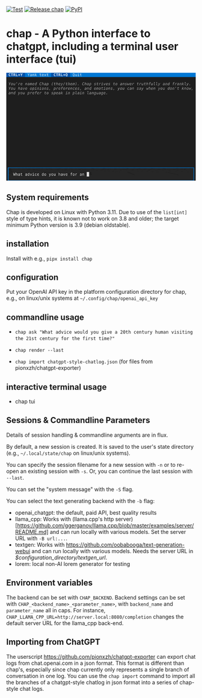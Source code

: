 <!--
SPDX-FileCopyrightText: 2021 Jeff Epler

SPDX-License-Identifier: MIT
-->
[![Test](https://github.com/jepler/chap/actions/workflows/test.yml/badge.svg)](https://github.com/jepler/chap/actions/workflows/test.yml)
[![Release chap](https://github.com/jepler/chap/actions/workflows/release.yml/badge.svg?event=release)](https://github.com/jepler/chap/actions/workflows/release.yml)
[![PyPI](https://img.shields.io/pypi/v/chap)](https://pypi.org/project/chap/)

# chap - A Python interface to chatgpt, including a terminal user interface (tui)

![Chap screencast](https://github.com/jepler/chap/blob/main/chap.gif)

## System requirements

Chap is developed on Linux with Python 3.11. Due to use of the `list[int]` style of type hints, it is known not to work on 3.8 and older; the target minimum Python version is 3.9 (debian oldstable).

## installation

Install with e.g., `pipx install chap`

## configuration

Put your OpenAI API key in the platform configuration directory for chap, e.g., on linux/unix systems at `~/.config/chap/openai_api_key`

## commandline usage

 * `chap ask "What advice would you give a 20th century human visiting the 21st century for the first time?"`

 * `chap render --last`

 * `chap import chatgpt-style-chatlog.json` (for files from pionxzh/chatgpt-exporter)

## interactive terminal usage
 * chap tui

## Sessions & Commandline Parameters

Details of session handling & commandline arguments are in flux.

By default, a new session is created. It is saved to the user's state directory
(e.g., `~/.local/state/chap` on linux/unix systems).

You can specify the session filename for a new session with `-n` or to re-open
an existing session with `-s`. Or, you can continue the last session with
`--last`.

You can set the "system message" with the `-S` flag.

You can select the text generating backend with the `-b` flag:
 * openai\_chatgpt: the default, paid API, best quality results
 * llama_cpp: Works with (llama.cpp's http server)[https://github.com/ggerganov/llama.cpp/blob/master/examples/server/README.md] and can run locally with various models. Set the server URL with `-B url:...`.
 * textgen: Works with https://github.com/oobabooga/text-generation-webui and can run locally with various models. Needs the server URL in *$configuration_directory/textgen\_url*.
 * lorem: local non-AI lorem generator for testing

## Environment variables

The backend can be set with `CHAP_BACKEND`.
Backend settings can be set with `CHAP_<backend_name>_<parameter_name>`, with `backend_name` and `parameter_name` all in caps.
For instance, `CHAP_LLAMA_CPP_URL=http://server.local:8080/completion` changes the default server URL for the llama_cpp back-end.

## Importing from ChatGPT

The userscript https://github.com/pionxzh/chatgpt-exporter can export chat logs from chat.openai.com in a json format.
This format is different than chap's, especially since chap currently only represents a single branch of conversation in one log.
You can use the `chap import` command to import all the branches of a chatgpt-style chatlog in json format into a series of chap-style chat logs.
